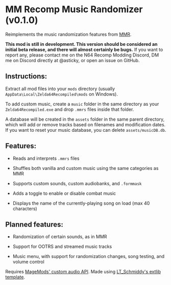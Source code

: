 # MM Recomp Music Randomizer (v0.1.0)

Reimplements the music randomization features from [MMR](https://github.com/ZoeyZolotova/mm-rando).

**This mod is still in development. This version should be considered an initial beta release, and there will almost certainly be bugs.** If you want to report any, please contact me on the N64 Recomp Modding Discord, DM me on Discord directly at @asticky, or open an issue on GitHub.

## Instructions:
Extract all mod files into your `mods` directory (usually `AppData\Local\Zelda64Recompiled\mods` on Windows).

To add custom music, create a `music` folder in the same directory as your `Zelda64Recompiled.exe` and drop `.mmrs` files inside that folder. 

A database will be created in the `assets` folder in the same parent directory, which will add or remove tracks based on filenames and modification dates. If you want to reset your music database, you can delete `assets/musicDB.db`.

## Features:
* Reads and interprets `.mmrs` files

* Shuffles both vanilla and custom music using the same categories as MMR

* Supports custom sounds, custom audiobanks, and `.formmask`

* Adds a toggle to enable or disable combat music

* Displays the name of the currently-playing song on load (max 40 characters)

## Planned features:

* Randomization of certain sounds, as in MMR

* Support for OOTRS and streamed music tracks

* Music menu, with support for randomization changes, song testing, and volume control

Requires [MageMods' custom audio API](https://github.com/magemods/mm-audio-api). Made using [LT_Schmiddy's extlib template](https://github.com/LT-Schmiddy/SchmiddysMMRecompModTemplate).